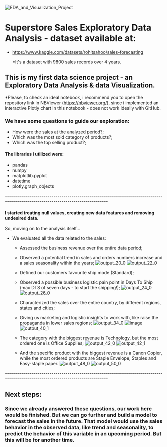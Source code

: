 ![EDA_and_Visualization_Project](https://user-images.githubusercontent.com/105673165/185550050-f0a45a6e-a2e2-42db-8771-09c52e317e51.png)

# Superstore Sales Exploratory Data Analysis - dataset available at:
  - https://www.kaggle.com/datasets/rohitsahoo/sales-forecasting
  
    *It's a dataset with 9800 sales records over 4 years.

## This is my first data science project - an Exploratory Data Analysis & data Visualization.
  *Please, to check an ideal notebook, i recommend you to open the repository link in NBViewer (https://nbviewer.org/), 
  since i implemented an interactive Plotly chart in this notebook - does not work ideally with GitHub.
  

### We have some questions to guide our exploration:
  - How were the sales at the analyzed period?;
  - Which was the most sold category of products?;
  - Which was the top selling product?;

#### The libraries i utilized were:
  - pandas
  - numpy
  - matplotlib.pyplot
  - datetime
  - plotly.graph_objects

*---------------------------------------------------------------------------------------------------------------------------------*
#### I started treating null values, creating new data features and removing undesired data.

So, moving on to the analysis itself...

  - We evaluated all the data related to the sales:
    - Assessed the business revenue over the entire data period;
    - Observed a potential trend in sales and orders numbers increase and a sales seasonality within the years;
    ![output_20_0](https://user-images.githubusercontent.com/105673165/185568143-c841675a-13c1-42e8-94ab-eaff970f8742.png)
    ![output_22_0](https://user-images.githubusercontent.com/105673165/185568160-f3cec831-76ef-45b6-aeb3-c8cefd829969.png)
    
    - Defined our customers favourite ship mode (Standard);
    - Observed a possible business logistic pain point in Days To Ship (max DTS of seven days - to start the shipping!);
    ![output_24_0](https://user-images.githubusercontent.com/105673165/185569058-db542fb5-3eb1-44c4-a5ef-40700cdfb802.png)
    ![output_26_0](https://user-images.githubusercontent.com/105673165/185569088-113e6c3b-bc27-4793-8413-e4a9df54626a.png)
    
    - Characterized the sales over the entire country, by different regions, states and cities;
    - Giving us marketing and logistic insights to work with, like raise the propaganda in lower sales regions;
    ![output_34_0](https://user-images.githubusercontent.com/105673165/185570044-e4001b5b-f4bd-46b3-9e5e-5b43dade9810.png)
    ![image](https://user-images.githubusercontent.com/105673165/185569571-68158ff6-5a40-406b-a553-e1af06045994.png)
    ![output_40_1](https://user-images.githubusercontent.com/105673165/185571279-e23ff3ba-86d2-4576-b644-efaed651ae80.png)

    - The category with the biggest revenue is Technology, but the most ordered one is Office Supplies;
    ![output_42_0](https://user-images.githubusercontent.com/105673165/185571953-d30db6ec-5aaf-491b-a8e5-fdb4bcac383c.png)
    ![output_42_1](https://user-images.githubusercontent.com/105673165/185571978-9eb10960-f701-4fc9-8e21-593e34ce6d9b.png)

    - And the specific product with the biggest revenue is a Canon Copier, while the most ordered products are Staple Envelope, Staples and Easy-staple paper.
    ![output_48_0](https://user-images.githubusercontent.com/105673165/185572413-88e9b7e3-667e-471a-919d-298e4f9493d1.png)
    ![output_50_0](https://user-images.githubusercontent.com/105673165/185572428-e254ce0c-050a-4ff8-b932-4eb3b70d7b31.png)

*---------------------------------------------------------------------------------------------------------------------------------*

## Next steps:
### Since we already answered these questions, our work here would be finished. But we can go further and build a model to forecast the sales in the future. That model would use the sales behavior in the observed data, like trend and seasonality, to predict the behavior of this variable in an upcoming period. But this will be for another time.

